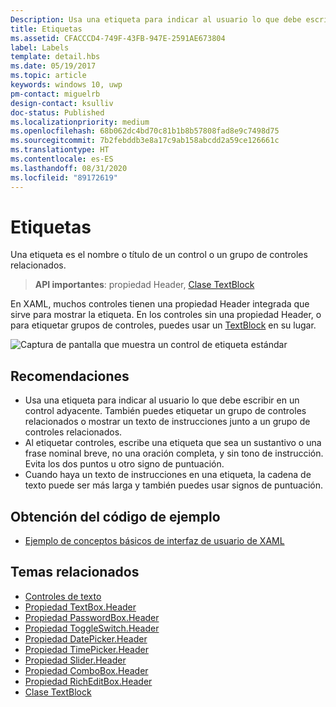 ```yaml
---
Description: Usa una etiqueta para indicar al usuario lo que debe escribir en un control adyacente. También puedes etiquetar un grupo de controles relacionados o mostrar un texto de instrucciones junto a un grupo de controles relacionados.
title: Etiquetas
ms.assetid: CFACCCD4-749F-43FB-947E-2591AE673804
label: Labels
template: detail.hbs
ms.date: 05/19/2017
ms.topic: article
keywords: windows 10, uwp
pm-contact: miguelrb
design-contact: ksulliv
doc-status: Published
ms.localizationpriority: medium
ms.openlocfilehash: 68b062dc4bd70c81b1b8b57808fad8e9c7498d75
ms.sourcegitcommit: 7b2febddb3e8a17c9ab158abcdd2a59ce126661c
ms.translationtype: HT
ms.contentlocale: es-ES
ms.lasthandoff: 08/31/2020
ms.locfileid: "89172619"
---
```

# <a name="labels"></a>Etiquetas

 

Una etiqueta es el nombre o título de un control o un grupo de controles relacionados.

> **API importantes**: propiedad Header, [Clase TextBlock](/uwp/api/Windows.UI.Xaml.Controls.TextBlock)

En XAML, muchos controles tienen una propiedad Header integrada que sirve para mostrar la etiqueta. En los controles sin una propiedad Header, o para etiquetar grupos de controles, puedes usar un [TextBlock](/uwp/api/Windows.UI.Xaml.Controls.TextBlock) en su lugar.

![Captura de pantalla que muestra un control de etiqueta estándar](images/label-standard.png)

## <a name="recommendations"></a>Recomendaciones


-   Usa una etiqueta para indicar al usuario lo que debe escribir en un control adyacente. También puedes etiquetar un grupo de controles relacionados o mostrar un texto de instrucciones junto a un grupo de controles relacionados.
-   Al etiquetar controles, escribe una etiqueta que sea un sustantivo o una frase nominal breve, no una oración completa, y sin tono de instrucción. Evita los dos puntos u otro signo de puntuación.
-   Cuando haya un texto de instrucciones en una etiqueta, la cadena de texto puede ser más larga y también puedes usar signos de puntuación.


## <a name="get-the-sample-code"></a>Obtención del código de ejemplo
* [Ejemplo de conceptos básicos de interfaz de usuario de XAML](https://github.com/Microsoft/Windows-universal-samples/tree/master/Samples/XamlUIBasics)

## <a name="related-topics"></a>Temas relacionados
* [Controles de texto](text-controls.md)
* [Propiedad TextBox.Header](/uwp/api/windows.ui.xaml.controls.textbox.header)
* [Propiedad PasswordBox.Header](/uwp/api/windows.ui.xaml.controls.passwordbox.header)
* [Propiedad ToggleSwitch.Header](/uwp/api/windows.ui.xaml.controls.toggleswitch.header)
* [Propiedad DatePicker.Header](/uwp/api/windows.ui.xaml.controls.datepicker.header)
* [Propiedad TimePicker.Header](/uwp/api/windows.ui.xaml.controls.timepicker.header)
* [Propiedad Slider.Header](/uwp/api/windows.ui.xaml.controls.slider.header)
* [Propiedad ComboBox.Header](/uwp/api/windows.ui.xaml.controls.combobox.header)
* [Propiedad RichEditBox.Header](/uwp/api/windows.ui.xaml.controls.richeditbox.header)
* [Clase TextBlock](/uwp/api/Windows.UI.Xaml.Controls.TextBlock)

 

 